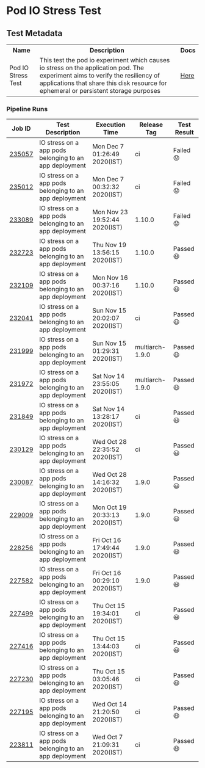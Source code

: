 # Pod IO Stress Test

## Test Metadata
<table>
    <tr>
        <th> Name </th>
        <th> Description </th>
        <th> Docs </th>
    </tr>
    <tr>
        <td> Pod IO Stress Test </td>
        <td> This test the pod io experiment which causes io stress on the application pod. The experiment aims to verify the resiliency of applications that share this disk resource for ephemeral or persistent storage purposes</td>
       <td>  <a href="https://docs.litmuschaos.io/docs/pod-io-stress/"> Here </a> </td>
    </tr>
 </table>

### Pipeline Runs
 

| Job ID |   Test Description         | Execution Time | Release Tag   | Test Result   |
 |---------|---------------------------| --------------|--------|--------|
|     <a href= "https://gitlab.mayadata.io/litmuschaos/litmus-e2e/-/jobs/235057">235057</a>           |  IO stress on a app pods belonging to an app deployment           | Mon Dec  7 01:26:49 2020(IST)  | ci | Failed :worried: |
|     <a href= "https://gitlab.mayadata.io/litmuschaos/litmus-e2e/-/jobs/235012">235012</a>           |  IO stress on a app pods belonging to an app deployment           | Mon Dec  7 00:32:32 2020(IST)  | ci | Failed :worried: |
|     <a href= "https://gitlab.mayadata.io/litmuschaos/litmus-e2e/-/jobs/233089">233089</a>           |  IO stress on a app pods belonging to an app deployment           | Mon Nov 23 19:52:44 2020(IST)  | 1.10.0 | Failed :worried: |
|     <a href= "https://gitlab.mayadata.io/litmuschaos/litmus-e2e/-/jobs/232723">232723</a>           |  IO stress on a app pods belonging to an app deployment           | Thu Nov 19 13:56:15 2020(IST)  | 1.10.0 | Passed :smiley: |
|     <a href= "https://gitlab.mayadata.io/litmuschaos/litmus-e2e/-/jobs/232109">232109</a>           |  IO stress on a app pods belonging to an app deployment           | Mon Nov 16 00:37:16 2020(IST)  | 1.10.0 | Passed :smiley: |
|     <a href= "https://gitlab.mayadata.io/litmuschaos/litmus-e2e/-/jobs/232041">232041</a>           |  IO stress on a app pods belonging to an app deployment           | Sun Nov 15 20:02:07 2020(IST)  | ci | Passed :smiley: |
|     <a href= "https://gitlab.mayadata.io/litmuschaos/litmus-e2e/-/jobs/231999">231999</a>           |  IO stress on a app pods belonging to an app deployment           | Sun Nov 15 01:29:31 2020(IST)  | multiarch-1.9.0 | Passed :smiley: |
|     <a href= "https://gitlab.mayadata.io/litmuschaos/litmus-e2e/-/jobs/231972">231972</a>           |  IO stress on a app pods belonging to an app deployment           | Sat Nov 14 23:55:05 2020(IST)  | multiarch-1.9.0 | Passed :smiley: |
|     <a href= "https://gitlab.mayadata.io/litmuschaos/litmus-e2e/-/jobs/231849">231849</a>           |  IO stress on a app pods belonging to an app deployment           | Sat Nov 14 13:28:17 2020(IST)  | ci | Passed :smiley: |
|     <a href= "https://gitlab.mayadata.io/litmuschaos/litmus-e2e/-/jobs/230129">230129</a>           |  IO stress on a app pods belonging to an app deployment           | Wed Oct 28 22:35:52 2020(IST)  | ci | Passed :smiley: |
|     <a href= "https://gitlab.mayadata.io/litmuschaos/litmus-e2e/-/jobs/230087">230087</a>           |  IO stress on a app pods belonging to an app deployment           | Wed Oct 28 14:16:32 2020(IST)  | 1.9.0 | Passed :smiley: |
|     <a href= "https://gitlab.mayadata.io/litmuschaos/litmus-e2e/-/jobs/229009">229009</a>           |  IO stress on a app pods belonging to an app deployment           | Mon Oct 19 20:33:13 2020(IST)  | 1.9.0 | Passed :smiley: |
|     <a href= "https://gitlab.mayadata.io/litmuschaos/litmus-e2e/-/jobs/228256">228256</a>           |  IO stress on a app pods belonging to an app deployment           | Fri Oct 16 17:49:44 2020(IST)  | 1.9.0 | Passed :smiley: |
|     <a href= "https://gitlab.mayadata.io/litmuschaos/litmus-e2e/-/jobs/227582">227582</a>           |  IO stress on a app pods belonging to an app deployment           | Fri Oct 16 00:29:10 2020(IST)  | 1.9.0 | Passed :smiley: |
|     <a href= "https://gitlab.mayadata.io/litmuschaos/litmus-e2e/-/jobs/227499">227499</a>           |  IO stress on a app pods belonging to an app deployment           | Thu Oct 15 19:34:01 2020(IST)  | ci | Passed :smiley: |
|     <a href= "https://gitlab.mayadata.io/litmuschaos/litmus-e2e/-/jobs/227416">227416</a>           |  IO stress on a app pods belonging to an app deployment           | Thu Oct 15 13:44:03 2020(IST)  | ci | Passed :smiley: |
|     <a href= "https://gitlab.mayadata.io/litmuschaos/litmus-e2e/-/jobs/227230">227230</a>           |  IO stress on a app pods belonging to an app deployment           | Thu Oct 15 03:05:46 2020(IST)  | ci | Passed :smiley: |
|     <a href= "https://gitlab.mayadata.io/litmuschaos/litmus-e2e/-/jobs/227195">227195</a>           |  IO stress on a app pods belonging to an app deployment           | Wed Oct 14 21:20:50 2020(IST)  | ci | Passed :smiley: |
 |    <a href= "https://gitlab.mayadata.io/litmuschaos/litmus-e2e/-/jobs/223811">223811</a>   |  IO stress on a app pods belonging to an app deployment           |  Wed Oct  7 21:09:31 2020(IST)     |ci  |Passed :smiley:  |
